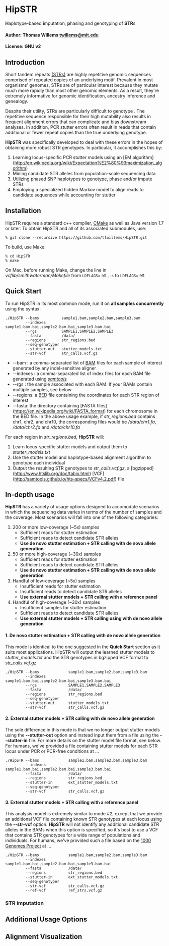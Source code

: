 # HipSTR
**H**aplotype-based **i**mputation, **p**hasing and genotyping of **STR**s

#### Author: Thomas Willems <twillems@mit.edu>
#### License: GNU v2

## Introduction
Short tandem repeats [(STRs)](http://en.wikipedia.org/wiki/Microsatellite) are highly repetitive genomic sequences comprised of repeated copies of an underlying motif. Prevalent in most organisms' genomes, STRs are of particular interest because they mutate much more rapidly than most other genomic elements. As a result, they're extremely informative for genomic identification, ancestry inference and genealogy.

Despite their utility, STRs are particularly difficult to genotype . The repetitive sequence responsible for their high mutability also results in frequent alignment errors that can complicate and bias downstream analyses. In addition, PCR stutter errors often result in reads that contain additional or fewer repeat copies than the true underlying genotype. 

**HipSTR** was specifically developed to deal with these errors in the hopes of obtaining more robust STR genotypes. In particular, it accomplishes this by:

1. Learning locus-specific PCR stutter models using an [EM algorithm] (http://en.wikipedia.org/wiki/Expectation%E2%80%93maximization_algorithm)
2. Mining candidate STR alleles from population-scale sequencing data
2. Utilizing phased SNP haplotypes to genotype, phase and/or impute STRs
3. Employing a specialized hidden Markov model to align reads to candidate sequences while accounting for stutter



## Installation
HipSTR requires a standard c++ compiler, [CMake](http://www.cmake.org/download/) as well as Java version 1.7 or later.
To obtain HipSTR and all of its associated  submodules, use:

    % git clone --recursive https://github.com/tfwillems/HipSTR.git

To build, use Make:

    % cd HipSTR
    % make

On Mac, before running Make, change the line in *vcflib/smithwaterman/Makefile* from `LDFLAGS=-Wl,-s` to `LDFLAGS=-Wl`

## Quick Start
To run HipSTR in its most common mode, run it on **all samples concurrently** using the syntax:
```
./HipSTR --bams          sample1.bam,sample2.bam,sample3.bam 
         --indexes       sample1.bam.bai,sample2.bam.bai,sample3.bam.bai
         --rgs           SAMPLE1,SAMPLE2,SAMPLE3
         --fasta         /data/
         --regions       str_regions.bed
         --seq-genotyper
         --stutter-out   stutter_models.txt
         --str-vcf       str_calls.vcf.gz
```
* --bam :  a comma-separated list of  [BAM](https://samtools.github.io/hts-specs/SAMv1.pdf) files for each sample of interest generated by any indel-sensitive aligner
* --indexes : a comma-separated list of index files for each BAM file generated using [*samtools*](http://www.htslib.org/)
* --rgs : the sample associated with each BAM. If your BAMs contain multiple samples, see below
* --regions: a [BED](https://genome.ucsc.edu/FAQ/FAQformat.html#format1) file containing the coordinates for each STR region of interest
* --fasta: the directory containing [FASTA files] (https://en.wikipedia.org/wiki/FASTA_format) for each chromosome in the BED file. In the above usage example, if *str_regions.bed* contains chr1, chr2, and chr10, the corresponding files would be */data/chr1.fa*, */data/chr2.fa* and */data/chr10.fa*

For each region in *str_regions.bed*, **HipSTR** will:

1. Learn locus-specific stutter models and output them to *stutter_models.txt*
2. Use the stutter model and haplotype-based alignment algorithm to genotype each individual
3. Output the resulting STR genotypes to *str_calls.vcf.gz*, a [bgzipped] (http://www.htslib.org/doc/tabix.html) [VCF] (http://samtools.github.io/hts-specs/VCFv4.2.pdf) file


## In-depth usage
**HipSTR** has a variety of usage options designed to accomodate scenarios in which the sequencing data varies in terms of the number of samples and the coverage. Most scenarios will fall into one of the following categories:

1. 200 or more low-coverage (~5x) samples
    * Sufficient reads for stutter estimation
    * Sufficient reads to detect candidate STR alleles
    * **Use de novo stutter estimation + STR calling with de novo allele generation**
2. 50 or more high-coverage (~30x) samples
    * Sufficient reads for stutter estimation
    * Sufficient reads to detect candidate STR alleles
    * **Use de novo stutter estimation + STR calling with de novo allele generation**
3. Handful of low-coverage  (~5x) samples
    * Insufficient reads for stutter estimation
    * Insufficient reads to detect candidate STR alleles
    * **Use external stutter models + STR calling with a reference panel**
4. Handful of high-coverage (~30x) samples
    * Insufficient samples for stutter estimation
    * Sufficient reads to detect candidate STR alleles
    * **Use external stutter models + STR calling using with de novo allele generation**
    
#### 1. De novo stutter estimation + STR calling with de novo allele generation
This mode is identical to the one suggested in the **Quick Start** section as it suits most applications. HipSTR will output the learned stutter models to *stutter_models.txt* and the STR genotypes in bgzipped VCF format to *str_calls.vcf.gz* 
```
./HipSTR --bams             sample1.bam,sample2.bam,sample3.bam 
         --indexes          sample1.bam.bai,sample2.bam.bai,sample3.bam.bai
         --rgs              SAMPLE1,SAMPLE2,SAMPLE3
         --fasta            /data/
         --regions          str_regions.bed
         --seq-genotyper
         --stutter-out      stutter_models.txt
         --str-vcf          str_calls.vcf.gz
```

#### 2. External stutter models + STR calling with de novo allele generation
The sole difference in this mode is that we no longer output stutter models using the **--stutter-out** option and instead input them from a file using the **--stutter-in** file. For more details on the stutter model file format, see below. For humans, we've provided a file containing stutter models for each STR locus under PCR or PCR-free conditions at ...
```
./HipSTR --bams             sample1.bam,sample2.bam,sample3.bam 
         --indexes          sample1.bam.bai,sample2.bam.bai,sample3.bam.bai
         --fasta            /data/
         --regions          str_regions.bed
         --stutter-in       ext_stutter_models.txt
         --seq-genotyper
         --str-vcf          str_calls.vcf.gz
```

#### 3. External stutter models + STR calling with a reference panel
This analysis model is extremely similar to mode #2, except that we provide an additional VCF file containing known STR genotypes at each locus using the **--str-vcf** option. **HipSTR** will not identify any additional candidate STR alleles in the BAMs when this option is specified, so it's best to use a VCF that contains STR genotypes for a wide range of populations and individuals. For humans, we've provided such a file based on the [1000 Genomes Project](http://www.1000genomes.org/) at ... 
```
./HipSTR --bams             sample1.bam,sample2.bam,sample3.bam 
         --indexes          sample1.bam.bai,sample2.bam.bai,sample3.bam.bai
         --fasta            /data/
         --regions          str_regions.bed
         --stutter-in       ext_stutter_models.txt
         --seq-genotyper
         --str-vcf          str_calls.vcf.gz
         --ref-vcf          ref_strs.vcf.gz
```


### STR imputation


## Additional Usage Options

## Alignment Visualization
